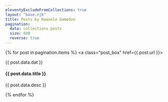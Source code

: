 ```yaml
---
eleventyExcludeFromCollections: true
layout: "base.njk"
title: Posts by Kwanele Gamedze
pagination:
  data: collections.posts
  size: 600
  reverse: true
---
```


{% for post in pagination.items %}
  <a class="post_box" href={{ post.url }}>
    <p>{{ post.data.dat }} </p>
    <h4>{{ post.data.title }} </h4>
    <p>{{ post.data.desc }} </p>
  </a>
{% endfor %}
